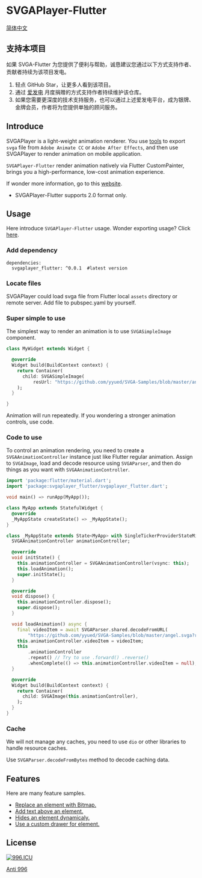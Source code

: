 # SVGAPlayer-Flutter

[简体中文](./README.zh.md)

## 支持本项目

如果 SVGA-Flutter 为您提供了便利与帮助，诚恳建议您通过以下方式支持作者、贡献者持续为该项目发电。

1. 轻点 GitHub Star，让更多人看到该项目。
2. 通过 [爱发电](https://afdian.net/@ponycui/plan) 月度捐赠的方式支持作者持续维护该仓库。
3. 如果您需要更深度的技术支持服务，也可以通过上述爱发电平台，成为银牌、金牌会员，作者将为您提供单独的顾问服务。

## Introduce

SVGAPlayer is a light-weight animation renderer. You use [tools](http://svga.io/designer.html) to export `svga` file from `Adobe Animate CC` or `Adobe After Effects`, and then use SVGAPlayer to render animation on mobile application.

`SVGAPlayer-Flutter` render animation natively via Flutter CustomPainter, brings you a high-performance, low-cost animation experience.

If wonder more information, go to this [website](http://svga.io/).

* SVGAPlayer-Flutter supports 2.0 format only.

## Usage

Here introduce `SVGAPlayer-Flutter` usage. Wonder exporting usage? Click [here](http://svga.io/designer.html).

### Add dependency

```
dependencies:
  svgaplayer_flutter: ^0.0.1  #latest version
```

### Locate files

SVGAPlayer could load svga file from Flutter local `assets` directory or remote server. Add file to pubspec.yaml by yourself.

### Super simple to use

The simplest way to render an animation is to use `SVGASimpleImage` component.

```dart
class MyWidget extends Widget {

  @override
  Widget build(BuildContext context) {
    return Container(
      child: SVGASimpleImage(
          resUrl: "https://github.com/yyued/SVGA-Samples/blob/master/angel.svga?raw=true"),
    );
  }

}
```

Animation will run repeatedly. If you wondering a stronger animation controls, use code.

### Code to use

To control an animation rendering, you need to create a `SVGAAnimationController` instance just like Flutter regular animation. Assign to `SVGAImage`, load and decode resource using `SVGAParser`, and then do things as you want with `SVGAAnimationController`.

```dart
import 'package:flutter/material.dart';
import 'package:svgaplayer_flutter/svgaplayer_flutter.dart';

void main() => runApp(MyApp());

class MyApp extends StatefulWidget {
  @override
  _MyAppState createState() => _MyAppState();
}

class _MyAppState extends State<MyApp> with SingleTickerProviderStateMixin {
  SVGAAnimationController animationController;

  @override
  void initState() {
    this.animationController = SVGAAnimationController(vsync: this);
    this.loadAnimation();
    super.initState();
  }

  @override
  void dispose() {
    this.animationController.dispose();
    super.dispose();
  }

  void loadAnimation() async {
    final videoItem = await SVGAParser.shared.decodeFromURL(
        "https://github.com/yyued/SVGA-Samples/blob/master/angel.svga?raw=true");
    this.animationController.videoItem = videoItem;
    this
        .animationController
        .repeat() // Try to use .forward() .reverse()
        .whenComplete(() => this.animationController.videoItem = null);
  }

  @override
  Widget build(BuildContext context) {
    return Container(
      child: SVGAImage(this.animationController),
    );
  }
}
```

### Cache

We will not manage any caches, you need to use `dio` or other libraries to handle resource caches.

Use `SVGAParser.decodeFromBytes` method to decode caching data.

## Features

Here are many feature samples.

* [Replace an element with Bitmap.](https://github.com/yyued/SVGAPlayer-Flutter/wiki/Dynamic-Image)
* [Add text above an element.](https://github.com/yyued/SVGAPlayer-Flutter/wiki/Dynamic-Text)
* [Hides an element dynamicaly.](https://github.com/yyued/SVGAPlayer-Flutter/wiki/Dynamic-Hidden)
* [Use a custom drawer for element.](https://github.com/yyued/SVGAPlayer-Flutter/wiki/Dynamic-Drawer)

## License

[![996.ICU](https://img.shields.io/badge/link-996.icu-red.svg)](https://996.icu) 

[Anti 996](./LICENSE)
